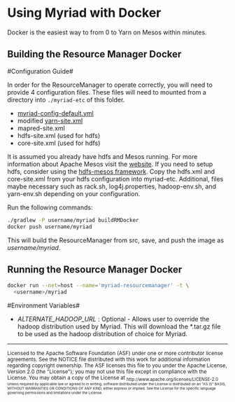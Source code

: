 # Using Myriad with Docker #
Docker is the easiest way to from 0 to Yarn on Mesos within minutes. 

## Building the Resource Manager Docker

#Configuration Guide#

In order for the ResourceManager to operate correctly, you will need to provide 4 configuration files. These files will 
need to mounted from a directory into `./myriad-etc` of this folder.

* [myriad-config-default.yml](https://github.com/mesos/myriad/blob/phase1/myriad-scheduler/src/main/resources/myriad-config-default.yml)
* modified [yarn-site.xml](https://github.com/mesos/myriad/blob/phase1/docs/myriad-dev.md)
* mapred-site.xml
* hdfs-site.xml (used for hdfs)
* core-site.xml (used for hdfs)

It is assumed you already have hdfs and Mesos running.  For more information about Apache Mesos visit the [website](http://mesos.apache.org). 
If you need to setup hdfs, consider using the [hdfs-mesos framework](https://github.com/mesosphere/hdfs).  Copy the hdfs.xml and 
core-site.xml from your hdfs configuration into myriad-etc.  Additional, files maybe necessary such as rack.sh, log4j.properties, 
hadoop-env.sh, and yarn-env.sh depending on your configuration.

Run the following commands:
```bash
./gradlew -P username/myriad buildRMDocker
docker push username/myriad
```
This will build the ResourceManager from src, save, and push the image as *username/myriad*.

## Running the Resource Manager Docker

```bash
docker run --net=host --name='myriad-resourcemanager' -t \
  <username>/myriad
```

#Environment Variables#
* *ALTERNATE_HADOOP_URL* : Optional - Allows user to override the hadoop distribution used by Myriad. This will download the *.tar.gz file to be used as the hadoop distribution of choice for Myriad. 

---
<sub>
Licensed to the Apache Software Foundation (ASF) under one
or more contributor license agreements.  See the NOTICE file
distributed with this work for additional information
regarding copyright ownership.  The ASF licenses this file
to you under the Apache License, Version 2.0 (the
"License"); you may not use this file except in compliance
with the License.  You may obtain a copy of the License at

<sub>
  http://www.apache.org/licenses/LICENSE-2.0

<sub>
Unless required by applicable law or agreed to in writing,
software distributed under the License is distributed on an
"AS IS" BASIS, WITHOUT WARRANTIES OR CONDITIONS OF ANY
KIND, either express or implied.  See the License for the
specific language governing permissions and limitations
under the License.
